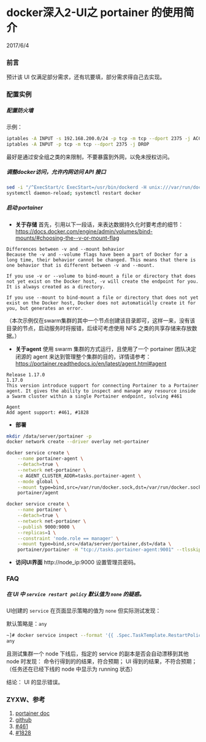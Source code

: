 # docker深入2-UI之 portainer 的使用简介
2017/6/4

### 前言
预计该 UI 仅满足部分需求，还有坑要填，部分需求得自己去实现。

### 配置实例
##### 配置防火墙
示例：
```bash
iptables -A INPUT -s 192.168.200.0/24 -p tcp -m tcp --dport 2375 -j ACCEPT
iptables -A INPUT -p tcp -m tcp --dport 2375 -j DROP
```

最好是通过安全组之类的来限制，不要暴露到外网，以免未授权访问。

##### 调整docker访问，允许内网访问 API 接口
```bash
sed -i "/^ExecStart/c ExecStart=/usr/bin/dockerd -H unix:///var/run/docker.sock -H tcp://$(ip a |grep global |grep eth0 |awk '{print $2}' |cut -d'/' -f1):2375" /usr/lib/systemd/system/docker.service
systemctl daemon-reload; systemctl restart docker
```

##### 启动 portainer
- **关于存储**
首先，引用以下一段话，来表达数据持久化时要考虑的细节：
https://docs.docker.com/engine/admin/volumes/bind-mounts/#choosing-the--v-or-mount-flag
```
Differences between -v and --mount behavior
Because the -v and --volume flags have been a part of Docker for a long time, their behavior cannot be changed. This means that there is one behavior that is different between -v and --mount.

If you use -v or --volume to bind-mount a file or directory that does not yet exist on the Docker host, -v will create the endpoint for you. It is always created as a directory.

If you use --mount to bind-mount a file or directory that does not yet exist on the Docker host, Docker does not automatically create it for you, but generates an error.
```

（本次示例仅在swarm集群的其中一个节点创建该目录即可，这样一来，没有该目录的节点，启动服务时将报错，后续可考虑使用 NFS 之类的共享存储来存放数据。）


- **关于agent**
使用 swarm 集群的方式运行，且使用了一个 portainer 团队决定闭源的 agent 来达到管理整个集群的目的，详情请参考：
https://portainer.readthedocs.io/en/latest/agent.html#agent
```
Release 1.17.0
1.17.0
This version introduce support for connecting Portainer to a Portainer agent. It gives the ability to inspect and manage any resource inside a Swarm cluster within a single Portainer endpoint, solving #461

Agent
Add agent support: #461, #1828
```

- **部署**
```bash
mkdir /data/server/portainer -p
docker network create --driver overlay net-portainer

docker service create \
    --name portainer-agent \
    --detach=true \
    --network net-portainer \
    -e AGENT_CLUSTER_ADDR=tasks.portainer-agent \
    --mode global \
    --mount type=bind,src=/var/run/docker.sock,dst=/var/run/docker.sock \
    portainer/agent

docker service create \
    --name portainer \
    --detach=true \
    --network net-portainer \
    --publish 9000:9000 \
    --replicas=1 \
    --constraint 'node.role == manager' \
    --mount type=bind,src=/data/server/portainer,dst=/data \
    portainer/portainer -H "tcp://tasks.portainer-agent:9001" --tlsskipverify
```

- **访问UI界面**
http://node_ip:9000
设置管理员密码。



### FAQ
##### 在 UI 中 `service restart policy` 默认值为 `none` 的疑惑。
UI创建的 `service` 在页面显示策略的值为 `none` 但实际测试发现：

默认策略是：`any`
```bash
~]# docker service inspect --format '{{ .Spec.TaskTemplate.RestartPolicy.Condition }}' t001
any
```

且测试集群一个 node 下线后，指定的 service 的副本是否会自动漂移到其他 node 时发现：
命令行得到的的结果，符合预期；
UI 得到的结果，不符合预期；（任务还在已经下线的 node 中显示为 running 状态）

结论： UI 的显示错误。



### ZYXW、参考
1. [portainer doc](https://portainer.readthedocs.io/en/latest/deployment.html)
2. [github](https://github.com/portainer/portainer/releases)
3. [#461](https://github.com/portainer/portainer/issues/461)
4. [#1828](https://github.com/portainer/portainer/pull/1828)
